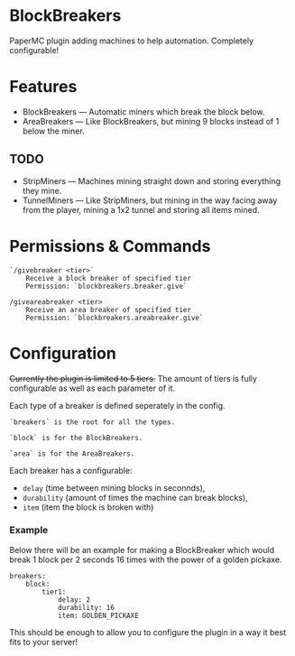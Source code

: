 # BlockBreakers
PaperMC plugin adding machines to help automation. Completely configurable!

# Features
- BlockBreakers ⁠— Automatic miners which break the block below.
- AreaBreakers  ⁠— Like BlockBreakers, but mining 9 blocks instead of 1 below the miner.
## TODO
- StripMiners   — Machines mining straight down and storing everything they mine.
- TunnelMiners  ⁠— Like StripMiners, but mining in the way facing away from the player, mining a 1x2 tunnel and storing all items mined.

# Permissions & Commands
```
`/givebreaker <tier>`
    Receive a block breaker of specified tier 
    Permission: `blockbreakers.breaker.give`
```
```
/giveareabreaker <tier>
    Receive an area breaker of specified tier 
    Permission: `blockbreakers.areabreaker.give`
```
# Configuration
~~Currently the plugin is limited to 5 tiers.~~ The amount of tiers is fully configurable as well as each parameter of it.

Each type of a breaker is defined seperately in the config.

```
`breakers` is the root for all the types.
```
```
`block` is for the BlockBreakers.
```
```
`area` is for the AreaBreakers.
```

Each breaker has a configurable:
- `delay`       (time between mining blocks in seconnds),
- `durability`  (amount of times the machine can break blocks),
- `item`        (item the block is broken with)

### Example
Below there will be an example for making a BlockBreaker which would break 1 block per 2 seconds 16 times with the power of a golden pickaxe.

```
breakers:
	block:
		tier1:
			delay: 2
			durability: 16
			item: GOLDEN_PICKAXE
```
This should be enough to allow you to configure the plugin in a way it best fits to your server!
